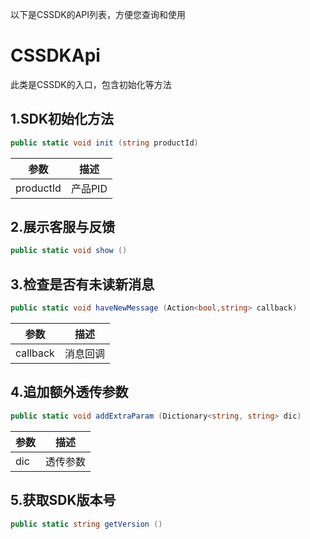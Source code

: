 以下是CSSDK的API列表，方便您查询和使用

# CSSDKApi

此类是CSSDK的入口，包含初始化等方法
## 1.SDK初始化方法
```C#
public static void init (string productId)
```
|  参数   | 描述  |
|  ----  | ----  |
|  productId  | 产品PID  |


## 2.展示客服与反馈
```C#
public static void show ()
```

## 3.检查是否有未读新消息
```C#
public static void haveNewMessage (Action<bool,string> callback)
```
|  参数   | 描述  |
|  ----  | ----  |
|  callback  | 消息回调  |

## 4.追加额外透传参数
```C#
public static void addExtraParam (Dictionary<string, string> dic)
```
|  参数   | 描述  |
|  ----  | ----  |
|  dic  | 透传参数  |
## 5.获取SDK版本号
```C#
public static string getVersion ()
```

<br>



